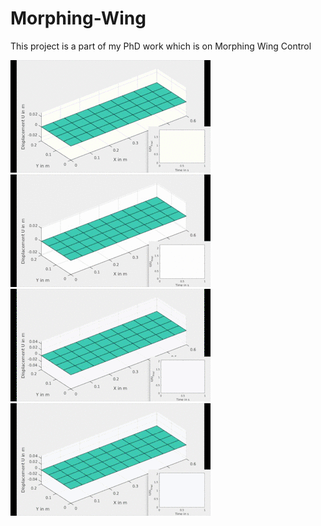 # Morphing-Wing
This project is a part of my PhD work which is on Morphing Wing Control

![Bending](BC.gif)
![Torsion](TC.gif)
![GC1](GC1.gif)
![GC2](GC2.gif)
